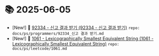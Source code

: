 # 📚 2025-06-05
- [New!] 📗 [92334 - 신고 결과 받기 (92334 - 신고 결과 받기)](https://til.qriosity.dev/featured/ps/programmers/92334_신고%20결과%20받기) `repo: docs/ps/programmers/92334_신고 결과 받기.md`
- [New!] 📗 [1061 - Lexicographically Smallest Equivalent String (1061 - Lexicographically Smallest Equivalent String)](https://til.qriosity.dev/featured/ps/leetcode/1061) `repo: docs/ps/leetcode/1061.md`
